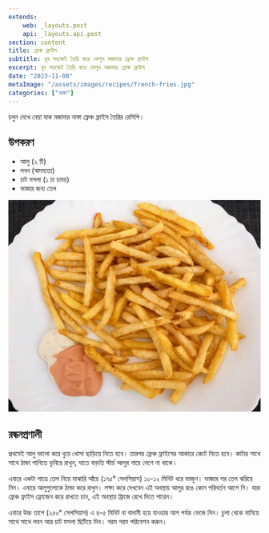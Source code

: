 ```yaml
---
extends:
    web: _layouts.post
    api: _layouts.api.post
section: content
title: ফ্রেঞ্চ ফ্রাইস
subtitle: খুব সহজেই তৈরি করে ফেলুন মজাদার ফ্রেঞ্চ ফ্রাইস
excerpt: খুব সহজেই তৈরি করে ফেলুন মজাদার ফ্রেঞ্চ ফ্রাইস
date: "2023-11-08"
metaImage: "/assets/images/recipes/french-fries.jpg"
categories: ["নাস্তা"]
---
```


চলুন দেখে নেয়া যাক মজাদার নাস্তা ফ্রেঞ্চ ফ্রাইস তৈরির রেসিপি।

## উপকরণ

- আলু (২ টি)
- লবন (স্বাদমতো)
- চাট মসলা (১ চা চামচ)
- ভাজার জন্য তেল

![ফ্রেঞ্চ ফ্রাইস](/assets/images/recipes/french-fries.jpg)

## রন্ধনপ্রণালী

প্রথমেই আলু ভালো করে ধুয়ে খোসা ছাড়িয়ে নিতে হবে। তারপর ফ্রেঞ্চ ফ্রাইসের আকারে কেটে নিতে হবে। কাটার সাথে সাথে ঠান্ডা পানিতে ডুবিয়ে রাখুন, যাতে বাড়তি স্টার্চ আলুর গায়ে লেগে না থাকে। 

এবারে একটা পাত্রে তেল নিয়ে মাঝারি আঁচে (১৭৫° সেলসিয়াস) ১০-১২ মিনিট ধরে ভাজুন। ভাজার পর তেল ঝরিয়ে নিন। এবারে আলুগুলোকে ঠান্ডা করে রাখুন। লক্ষ্য করে দেখবেন এই অবস্থায় আলুর রঙে কোন পরিবর্তন আসে নি। যারা ফ্রেঞ্চ ফ্রাইস ফ্রোজেন করে রাখতে চান, এই অবস্থায় ফ্রিজে রেখে দিতে পারেন।

এবারে উচ্চ তাপে (২৫০° সেলসিয়াস) এ ৪-৫ মিনিট বা বাদামী হয়ে যাওয়ার আগ পর্যন্ত ভেজে নিন। চুলা থেকে নামিয়ে সাথে সাথে লবন আর চাট মসলা ছিটিয়ে দিন। গরম গরম পরিবেশন করুন।